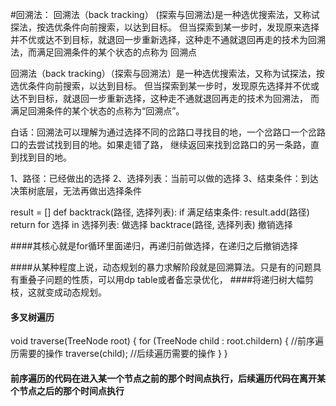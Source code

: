 #回溯法：
    回溯法（back tracking） (探索与回溯法)是一种选优搜索法，又称试探法，按选优条件向前搜索，以达到目标。
    但当探索到某一步时，发现原来选择并不优或达不到目标，就退回一步重新选择，这种走不通就退回再走的技术为回溯法，而满足回溯条件的某个状态的点称为
    回溯点
    
    
    
    
    
    
 回溯法（back tracking）（探索与回溯法）是一种选优搜索法，又称为试探法，按选优条件向前搜索，以达到目标。
 但当探索到某一步时，发现原先选择并不优或达不到目标，就退回一步重新选择，这种走不通就退回再走的技术为回溯法，
 而满足回溯条件的某个状态的点称为“回溯点”。
 
 白话：回溯法可以理解为通过选择不同的岔路口寻找目的地，一个岔路口一个岔路口的去尝试找到目的地。如果走错了路，
 继续返回来找到岔路口的另一条路，直到找到目的地。


1、路径：已经做出的选择
2、选择列表：当前可以做的选择
3、结束条件：到达决策树底层，无法再做出选择条件

result = []
def backtrack(路径, 选择列表):
    if 满足结束条件:
        result.add(路径)
        return
    for 选择 in 选择列表:
        做选择
        backtrace(路径, 选择列表)
        撤销选择

####其核心就是for循环里面递归，再递归前做选择，在递归之后撤销选择

####从某种程度上说，动态规划的暴力求解阶段就是回溯算法。只是有的问题具有重叠子问题的性质，可以用dp table或者备忘录优化，
####将递归树大幅剪枝，这就变成动态规划。

#### 多叉树遍历
void traverse(TreeNode root) {
    for (TreeNode child : root.childern) {
        //前序遍历需要的操作
        traverse(child);
        //后续遍历需要的操作
    }
}


#### 前序遍历的代码在进入某一个节点之前的那个时间点执行，后续遍历代码在离开某个节点之后的那个时间点执行























